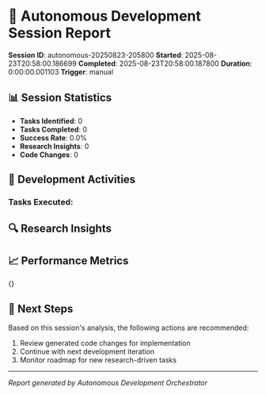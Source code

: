 # 🤖 Autonomous Development Session Report

**Session ID**: autonomous-20250823-205800
**Started**: 2025-08-23T20:58:00.186699
**Completed**: 2025-08-23T20:58:00.187800
**Duration**: 0:00:00.001103
**Trigger**: manual

## 📊 Session Statistics

- **Tasks Identified**: 0
- **Tasks Completed**: 0
- **Success Rate**: 0.0%
- **Research Insights**: 0
- **Code Changes**: 0

## 🔧 Development Activities

### Tasks Executed:


## 🔍 Research Insights



## 📈 Performance Metrics

{}

## 🔄 Next Steps

Based on this session's analysis, the following actions are recommended:
1. Review generated code changes for implementation
2. Continue with next development iteration
3. Monitor roadmap for new research-driven tasks

---
*Report generated by Autonomous Development Orchestrator*
